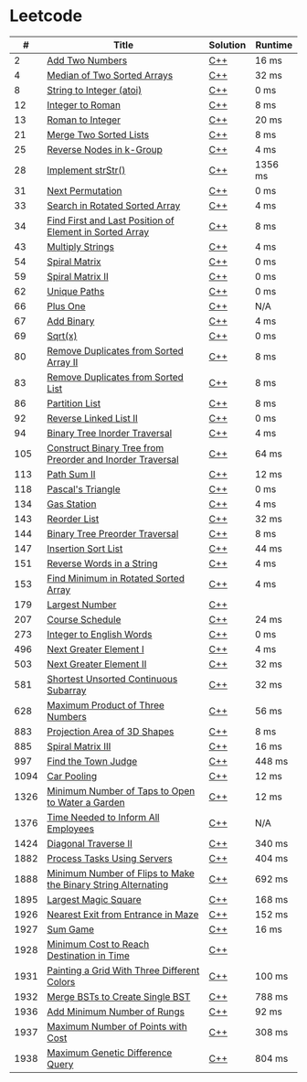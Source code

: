 # Leetcode

| # | Title | Solution | Runtime |
|---| ----- | -------- | ------- |
|2|[ Add Two Numbers](https://leetcode.com/problems/add-two-numbers/)|[C++](./solutions/2.%20Add%20Two%20Numbers.cpp)|16 ms|
|4|[ Median of Two Sorted Arrays](https://leetcode.com/problems/median-of-two-sorted-arrays/)|[C++](./solutions/4.%20Median%20of%20Two%20Sorted%20Arrays.cpp)|32 ms|
|8|[ String to Integer (atoi)](https://leetcode.com/problems/string-to-integer-atoi/)|[C++](./solutions/8.%20String%20to%20Integer%20(atoi).cpp)|0 ms|
|12|[ Integer to Roman](https://leetcode.com/problems/integer-to-roman/)|[C++](./solutions/12.%20Integer%20to%20Roman.cpp)|8 ms|
|13|[ Roman to Integer](https://leetcode.com/problems/roman-to-integer/)|[C++](./solutions/13.%20Roman%20to%20Integer.cpp)|20 ms|
|21|[ Merge Two Sorted Lists](https://leetcode.com/problems/merge-two-sorted-lists/)|[C++](./solutions/21.%20Merge%20Two%20Sorted%20Lists.cpp)|8 ms|
|25|[ Reverse Nodes in k-Group](https://leetcode.com/problems/reverse-nodes-in-k-group/)|[C++](./solutions/25.%20Reverse%20Nodes%20in%20k-Group.cpp)|4 ms|
|28|[ Implement strStr()](https://leetcode.com/problems/implement-strstr/)|[C++](./solutions/28.%20Implement%20strStr().cpp)|1356 ms|
|31|[ Next Permutation](https://leetcode.com/problems/next-permutation/)|[C++](./solutions/31.%20Next%20Permutation.cpp)|0 ms|
|33|[ Search in Rotated Sorted Array](https://leetcode.com/problems/search-in-rotated-sorted-array/)|[C++](./solutions/33.%20Search%20in%20Rotated%20Sorted%20Array.cpp)|4 ms|
|34|[ Find First and Last Position of Element in Sorted Array](https://leetcode.com/problems/find-first-and-last-position-of-element-in-sorted-array/)|[C++](./solutions/34.%20Find%20First%20and%20Last%20Position%20of%20Element%20in%20Sorted%20Array.cpp)|8 ms|
|43|[ Multiply Strings](https://leetcode.com/problems/multiply-strings/)|[C++](./solutions/43.%20Multiply%20Strings.cpp)|4 ms|
|54|[ Spiral Matrix](https://leetcode.com/problems/spiral-matrix/)|[C++](./solutions/54.%20Spiral%20Matrix.cpp)|0 ms|
|59|[ Spiral Matrix II](https://leetcode.com/problems/spiral-matrix-ii/)|[C++](./solutions/59.%20Spiral%20Matrix%20II.cpp)|0 ms|
|62|[ Unique Paths](https://leetcode.com/problems/unique-paths/)|[C++](./solutions/62.%20Unique%20Paths.cpp)|0 ms|
|66|[ Plus One](https://leetcode.com/problems/plus-one/)|[C++](./solutions/66.%20Plus%20One.cpp)|N/A|
|67|[ Add Binary](https://leetcode.com/problems/add-binary/)|[C++](./solutions/67.%20Add%20Binary.cpp)|4 ms|
|69|[ Sqrt(x)](https://leetcode.com/problems/sqrtx/)|[C++](./solutions/69.%20Sqrt(x).cpp)|0 ms|
|80|[ Remove Duplicates from Sorted Array II](https://leetcode.com/problems/remove-duplicates-from-sorted-array-ii/)|[C++](./solutions/80.%20Remove%20Duplicates%20from%20Sorted%20Array%20II.cpp)|8 ms|
|83|[ Remove Duplicates from Sorted List](https://leetcode.com/problems/remove-duplicates-from-sorted-list/)|[C++](./solutions/83.%20Remove%20Duplicates%20from%20Sorted%20List.cpp)|8 ms|
|86|[ Partition List](https://leetcode.com/problems/partition-list/)|[C++](./solutions/86.%20Partition%20List.cpp)|8 ms|
|92|[ Reverse Linked List II](https://leetcode.com/problems/reverse-linked-list-ii/)|[C++](./solutions/92.%20Reverse%20Linked%20List%20II.cpp)|0 ms|
|94|[ Binary Tree Inorder Traversal](https://leetcode.com/problems/binary-tree-inorder-traversal/)|[C++](./solutions/94.%20Binary%20Tree%20Inorder%20Traversal.cpp)|4 ms|
|105|[ Construct Binary Tree from Preorder and Inorder Traversal](https://leetcode.com/problems/construct-binary-tree-from-preorder-and-inorder-traversal/)|[C++](./solutions/105.%20Construct%20Binary%20Tree%20from%20Preorder%20and%20Inorder%20Traversal.cpp)|64 ms|
|113|[ Path Sum II](https://leetcode.com/problems/path-sum-ii/)|[C++](./solutions/113.%20Path%20Sum%20II.cpp)|12 ms|
|118|[ Pascal's Triangle](https://leetcode.com/problems/pascals-triangle/)|[C++](./solutions/118.%20Pascal's%20Triangle.cpp)|0 ms|
|134|[ Gas Station](https://leetcode.com/problems/gas-station/)|[C++](./solutions/134.%20Gas%20Station.cpp)|4 ms|
|143|[ Reorder List](https://leetcode.com/problems/reorder-list/)|[C++](./solutions/143.%20Reorder%20List.cpp)|32 ms|
|144|[ Binary Tree Preorder Traversal](https://leetcode.com/problems/binary-tree-preorder-traversal/)|[C++](./solutions/144.%20Binary%20Tree%20Preorder%20Traversal.cpp)|8 ms|
|147|[ Insertion Sort List](https://leetcode.com/problems/insertion-sort-list/)|[C++](./solutions/147.%20Insertion%20Sort%20List.cpp)|44 ms|
|151|[ Reverse Words in a String](https://leetcode.com/problems/reverse-words-in-a-string/)|[C++](./solutions/151.%20Reverse%20Words%20in%20a%20String.cpp)|4 ms|
|153|[ Find Minimum in Rotated Sorted Array](https://leetcode.com/problems/find-minimum-in-rotated-sorted-array/)|[C++](./solutions/153.%20Find%20Minimum%20in%20Rotated%20Sorted%20Array.cpp)|4 ms|
|179|[ Largest Number](https://leetcode.com/problems/largest-number/)|[C++](./solutions/179.%20Largest%20Number.cpp)||
|207|[ Course Schedule](https://leetcode.com/problems/course-schedule/)|[C++](./solutions/207.%20Course%20Schedule.cpp)|24 ms|
|273|[ Integer to English Words](https://leetcode.com/problems/integer-to-english-words/)|[C++](./solutions/273.%20Integer%20to%20English%20Words.cpp)|0 ms|
|496|[ Next Greater Element I](https://leetcode.com/problems/next-greater-element-i/)|[C++](./solutions/496.%20Next%20Greater%20Element%20I.cpp)|4 ms|
|503|[ Next Greater Element II](https://leetcode.com/problems/next-greater-element-ii/)|[C++](./solutions/503.%20Next%20Greater%20Element%20II.cpp)|32 ms|
|581|[ Shortest Unsorted Continuous Subarray](https://leetcode.com/problems/shortest-unsorted-continuous-subarray/)|[C++](./solutions/581.%20Shortest%20Unsorted%20Continuous%20Subarray.cpp)|32 ms|
|628|[ Maximum Product of Three Numbers](https://leetcode.com/problems/maximum-product-of-three-numbers/)|[C++](./solutions/628.%20Maximum%20Product%20of%20Three%20Numbers.cpp)|56 ms|
|883|[ Projection Area of 3D Shapes](https://leetcode.com/problems/projection-area-of-3d-shapes/)|[C++](./solutions/883.%20Projection%20Area%20of%203D%20Shapes.cpp)|8 ms|
|885|[ Spiral Matrix III](https://leetcode.com/problems/spiral-matrix-iii/)|[C++](./solutions/885.%20Spiral%20Matrix%20III.cpp)|16 ms|
|997|[ Find the Town Judge](https://leetcode.com/problems/find-the-town-judge/)|[C++](./solutions/997.%20Find%20the%20Town%20Judge.cpp)|448 ms|
|1094|[ Car Pooling](https://leetcode.com/problems/car-pooling/)|[C++](./solutions/1094.%20Car%20Pooling.cpp)|12 ms|
|1326|[ Minimum Number of Taps to Open to Water a Garden](https://leetcode.com/problems/minimum-number-of-taps-to-open-to-water-a-garden/)|[C++](./solutions/1326.%20Minimum%20Number%20of%20Taps%20to%20Open%20to%20Water%20a%20Garden.cpp)|12 ms|
|1376|[ Time Needed to Inform All Employees](https://leetcode.com/problems/time-needed-to-inform-all-employees/)|[C++](./solutions/1376.%20Time%20Needed%20to%20Inform%20All%20Employees.cpp)|N/A|
|1424|[ Diagonal Traverse II](https://leetcode.com/problems/diagonal-traverse-ii/)|[C++](./solutions/1424.%20Diagonal%20Traverse%20II.cpp)|340 ms|
|1882|[ Process Tasks Using Servers](https://leetcode.com/problems/process-tasks-using-servers/)|[C++](./solutions/1882.%20Process%20Tasks%20Using%20Servers.cpp)|404 ms|
|1888|[ Minimum Number of Flips to Make the Binary String Alternating](https://leetcode.com/problems/minimum-number-of-flips-to-make-the-binary-string-alternating/)|[C++](./solutions/1888.%20Minimum%20Number%20of%20Flips%20to%20Make%20the%20Binary%20String%20Alternating.cpp)|692 ms|
|1895|[ Largest Magic Square](https://leetcode.com/problems/largest-magic-square/)|[C++](./solutions/1895.%20Largest%20Magic%20Square.cpp)|168 ms|
|1926|[ Nearest Exit from Entrance in Maze](https://leetcode.com/problems/nearest-exit-from-entrance-in-maze/)|[C++](./solutions/1926.%20Nearest%20Exit%20from%20Entrance%20in%20Maze.cpp)|152 ms|
|1927|[ Sum Game](https://leetcode.com/problems/sum-game/)|[C++](./solutions/1927.%20Sum%20Game.cpp)|16 ms|
|1928|[ Minimum Cost to Reach Destination in Time](https://leetcode.com/problems/minimum-cost-to-reach-destination-in-time/)|[C++](./solutions/1928.%20Minimum%20Cost%20to%20Reach%20Destination%20in%20Time.cpp)||
|1931|[ Painting a Grid With Three Different Colors](https://leetcode.com/problems/painting-a-grid-with-three-different-colors/)|[C++](./solutions/1931.%20Painting%20a%20Grid%20With%20Three%20Different%20Colors.cpp)|100 ms|
|1932|[ Merge BSTs to Create Single BST](https://leetcode.com/problems/merge-bsts-to-create-single-bst/)|[C++](./solutions/1932.%20Merge%20BSTs%20to%20Create%20Single%20BST.cpp)|788 ms|
|1936|[ Add Minimum Number of Rungs](https://leetcode.com/problems/add-minimum-number-of-rungs/)|[C++](./solutions/1936.%20Add%20Minimum%20Number%20of%20Rungs.cpp)|92 ms|
|1937|[ Maximum Number of Points with Cost](https://leetcode.com/problems/maximum-number-of-points-with-cost/)|[C++](./solutions/1937.%20Maximum%20Number%20of%20Points%20with%20Cost.cpp)|308 ms|
|1938|[ Maximum Genetic Difference Query](https://leetcode.com/problems/maximum-genetic-difference-query/)|[C++](./solutions/1938.%20Maximum%20Genetic%20Difference%20Query.cpp)|804 ms|
